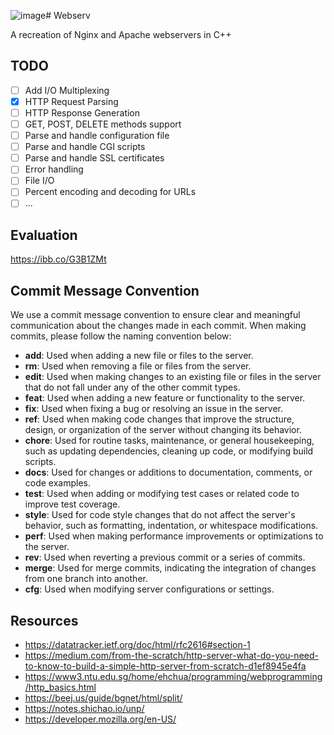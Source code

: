 ![image](https://github.com/Anarbb/webserv/assets/65725801/9ccd107f-e5dc-4aaf-a7da-bd2fb670965a)# Webserv

A recreation of Nginx and Apache webservers in C++

## TODO

- [ ] Add I/O Multiplexing
- [x] HTTP Request Parsing
- [ ] HTTP Response Generation
- [ ] GET, POST, DELETE methods support
- [ ] Parse and handle configuration file
- [ ] Parse and handle CGI scripts
- [ ] Parse and handle SSL certificates
- [ ] Error handling
- [ ] File I/O
- [ ] Percent encoding and decoding for URLs
- [ ] ...

## Evaluation
https://ibb.co/G3B1ZMt


## Commit Message Convention

We use a commit message convention to ensure clear and meaningful communication about the changes made in each commit. When making commits, please follow the naming convention below:

- **add**: Used when adding a new file or files to the server.
- **rm**: Used when removing a file or files from the server.
- **edit**: Used when making changes to an existing file or files in the server that do not fall under any of the other commit types.
- **feat**: Used when adding a new feature or functionality to the server.
- **fix**: Used when fixing a bug or resolving an issue in the server.
- **ref**: Used when making code changes that improve the structure, design, or organization of the server without changing its behavior.
- **chore**: Used for routine tasks, maintenance, or general housekeeping, such as updating dependencies, cleaning up code, or modifying build scripts.
- **docs**: Used for changes or additions to documentation, comments, or code examples.
- **test**: Used when adding or modifying test cases or related code to improve test coverage.
- **style**: Used for code style changes that do not affect the server's behavior, such as formatting, indentation, or whitespace modifications.
- **perf**: Used when making performance improvements or optimizations to the server.
- **rev**: Used when reverting a previous commit or a series of commits.
- **merge**: Used for merge commits, indicating the integration of changes from one branch into another.
- **cfg**: Used when modifying server configurations or settings.


## Resources

- https://datatracker.ietf.org/doc/html/rfc2616#section-1
- https://medium.com/from-the-scratch/http-server-what-do-you-need-to-know-to-build-a-simple-http-server-from-scratch-d1ef8945e4fa
- https://www3.ntu.edu.sg/home/ehchua/programming/webprogramming/http_basics.html
- https://beej.us/guide/bgnet/html/split/
- https://notes.shichao.io/unp/
- https://developer.mozilla.org/en-US/
